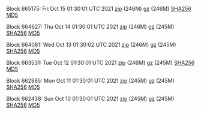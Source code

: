Block 665175: Fri Oct 15 01:30:01 UTC 2021 [zip](https://files.01coin.io/mainnet/2021-10-15/bootstrap.dat.zip) (246M) [gz](https://files.01coin.io/mainnet/2021-10-15/bootstrap.dat.tar.gz) (246M) [SHA256](https://files.01coin.io/mainnet/2021-10-15/sha256.txt) [MD5](https://files.01coin.io/mainnet/2021-10-15/md5.txt)

Block 664627: Thu Oct 14 01:30:01 UTC 2021 [zip](https://files.01coin.io/mainnet/2021-10-14/bootstrap.dat.zip) (246M) [gz](https://files.01coin.io/mainnet/2021-10-14/bootstrap.dat.tar.gz) (245M) [SHA256](https://files.01coin.io/mainnet/2021-10-14/sha256.txt) [MD5](https://files.01coin.io/mainnet/2021-10-14/md5.txt)

Block 664081: Wed Oct 13 01:30:02 UTC 2021 [zip](https://files.01coin.io/mainnet/2021-10-13/bootstrap.dat.zip) (246M) [gz](https://files.01coin.io/mainnet/2021-10-13/bootstrap.dat.tar.gz) (245M) [SHA256](https://files.01coin.io/mainnet/2021-10-13/sha256.txt) [MD5](https://files.01coin.io/mainnet/2021-10-13/md5.txt)

Block 663531: Tue Oct 12 01:30:01 UTC 2021 [zip](https://files.01coin.io/mainnet/2021-10-12/bootstrap.dat.zip) (246M) [gz](https://files.01coin.io/mainnet/2021-10-12/bootstrap.dat.tar.gz) (245M) [SHA256](https://files.01coin.io/mainnet/2021-10-12/sha256.txt) [MD5](https://files.01coin.io/mainnet/2021-10-12/md5.txt)

Block 662985: Mon Oct 11 01:30:01 UTC 2021 [zip](https://files.01coin.io/mainnet/2021-10-11/bootstrap.dat.zip) (245M) [gz](https://files.01coin.io/mainnet/2021-10-11/bootstrap.dat.tar.gz) (245M) [SHA256](https://files.01coin.io/mainnet/2021-10-11/sha256.txt) [MD5](https://files.01coin.io/mainnet/2021-10-11/md5.txt)

Block 662438: Sun Oct 10 01:30:01 UTC 2021 [zip](https://files.01coin.io/mainnet/2021-10-10/bootstrap.dat.zip) (245M) [gz](https://files.01coin.io/mainnet/2021-10-10/bootstrap.dat.tar.gz) (245M) [SHA256](https://files.01coin.io/mainnet/2021-10-10/sha256.txt) [MD5](https://files.01coin.io/mainnet/2021-10-10/md5.txt)
